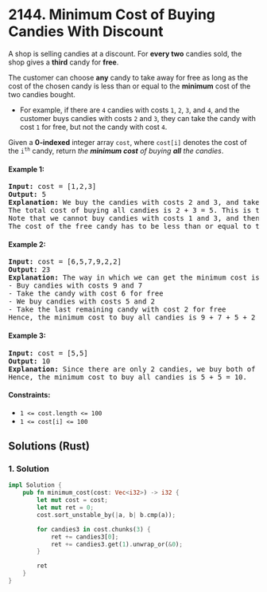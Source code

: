 # 2144. Minimum Cost of Buying Candies With Discount
A shop is selling candies at a discount. For **every two** candies sold, the shop gives a **third** candy for **free**.

The customer can choose **any** candy to take away for free as long as the cost of the chosen candy is less than or equal to the **minimum** cost of the two candies bought.
* For example, if there are `4` candies with costs `1`, `2`, `3`, and `4`, and the customer buys candies with costs `2` and `3`, they can take the candy with cost `1` for free, but not the candy with cost `4`.

Given a **0-indexed** integer array `cost`, where `cost[i]` denotes the cost of the <code>i<sup>th</sup></code> candy, return *the **minimum cost** of buying **all** the candies*.

#### Example 1:
<pre>
<strong>Input:</strong> cost = [1,2,3]
<strong>Output:</strong> 5
<strong>Explanation:</strong> We buy the candies with costs 2 and 3, and take the candy with cost 1 for free.
The total cost of buying all candies is 2 + 3 = 5. This is the only way we can buy the candies.
Note that we cannot buy candies with costs 1 and 3, and then take the candy with cost 2 for free.
The cost of the free candy has to be less than or equal to the minimum cost of the purchased candies.
</pre>

#### Example 2:
<pre>
<strong>Input:</strong> cost = [6,5,7,9,2,2]
<strong>Output:</strong> 23
<strong>Explanation:</strong> The way in which we can get the minimum cost is described below:
- Buy candies with costs 9 and 7
- Take the candy with cost 6 for free
- We buy candies with costs 5 and 2
- Take the last remaining candy with cost 2 for free
Hence, the minimum cost to buy all candies is 9 + 7 + 5 + 2 = 23.
</pre>

#### Example 3:
<pre>
<strong>Input:</strong> cost = [5,5]
<strong>Output:</strong> 10
<strong>Explanation:</strong> Since there are only 2 candies, we buy both of them. There is not a third candy we can take for free.
Hence, the minimum cost to buy all candies is 5 + 5 = 10.
</pre>

#### Constraints:
* `1 <= cost.length <= 100`
* `1 <= cost[i] <= 100`

## Solutions (Rust)

### 1. Solution
```Rust
impl Solution {
    pub fn minimum_cost(cost: Vec<i32>) -> i32 {
        let mut cost = cost;
        let mut ret = 0;
        cost.sort_unstable_by(|a, b| b.cmp(a));

        for candies3 in cost.chunks(3) {
            ret += candies3[0];
            ret += candies3.get(1).unwrap_or(&0);
        }

        ret
    }
}
```
